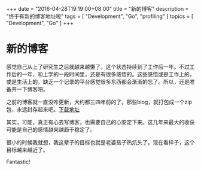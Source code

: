 +++
date        = "2016-04-28T19:19:00+08:00"
title       = "新的博客"
description = "终于有新的博客地址啦"
tags        = [ "Development", "Go", "profiling" ]
topics      = [ "Development", "Go" ]
+++
# 新的博客

感觉自己从上了研究生之后就越来越懒了。这个状态持续到了工作后一年。不过工作后的一年，和上学的一段时间里，还是有很多感悟的。这些感悟或是工作上的，或是生活上的。缺乏一个记录的平台感觉很多东西都会渐渐的忘了。所以，还是准备开一下博客吧。

之前的博客就一直没咋更新，大约都三四年前的了。那些blog，就打包成一个zip包，永远封存起来吧。[下载地址](/assets/old_blog.7z)

其实，可能，真正有心去写博客，也需要自己的心安定下来。这几年来最大的收获可能是自己的感情越来越趋于稳定了。

很小的时候我就想，我这辈子的目标也就是老婆孩子热炕头了。现在看样子，这个目标越来越近了。

Fantastic!